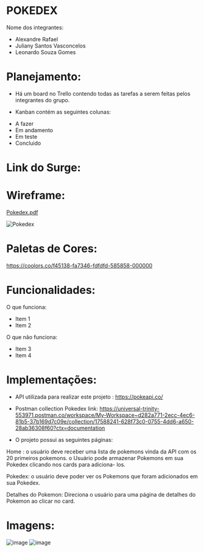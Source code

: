 # POKEDEX

Nome dos integrantes: 
- Alexandre Rafael
- Juliany Santos Vasconcelos
- Leonardo Souza Gomes

# Planejamento: 

- Há um board no Trello contendo todas as tarefas a serem feitas pelos integrantes do grupo.

- Kanban contém as seguintes colunas:

* A fazer
* Em andamento
* Em teste
* Concluido

# Link do Surge: 

# Wireframe: 

[Pokedex.pdf](https://github.com/future4code/maryam-pokedex17/files/7400032/Pokedex.pdf)

![Pokedex](https://user-images.githubusercontent.com/86701927/138489876-716b56d1-a176-4194-aa22-2a44fdb7fa5a.png)

# Paletas de Cores: 
https://coolors.co/f45138-fa7346-fdfdfd-585858-000000

# Funcionalidades:

O que funciona:
- Item 1
- Item 2

O que não funciona: 
- Item 3
- Item 4

# Implementações: 

- API utilizada para realizar este projeto : https://pokeapi.co/

- Postman collection Pokedex link: https://universal-trinity-553971.postman.co/workspace/My-Workspace~d282a771-2ecc-4ec6-81b5-37b169d7c09e/collection/17588241-628f73c0-0755-4dd6-a650-28ab36308f60?ctx=documentation

- O projeto possui as seguintes páginas:

Home : o usuário deve receber uma lista de pokemons vinda da API com os 20 primeiros pokemons. o Usuário pode armazenar Pokemons em sua Pokedex clicando nos cards para adiciona- los.

Pokedex: o usuário deve poder ver os Pokemons que foram adicionados em sua Pokedex.

Detalhes do Pokemon: Direciona o usuário para uma página de detalhes do Pokemon ao clicar no card.

# Imagens: 

![image](https://user-images.githubusercontent.com/86701927/137853015-ba2a18eb-3eb9-4d8e-9690-3669851d705f.png)
![image](https://user-images.githubusercontent.com/86701927/137853136-34e3f650-5d82-4624-8446-b9319e8b88b5.png)

